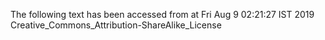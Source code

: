 The following text has been accessed from at Fri Aug 9 02:21:27 IST 2019
Creative_Commons_Attribution-ShareAlike_License
